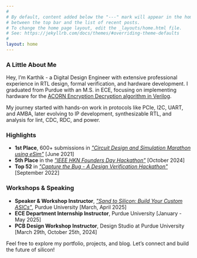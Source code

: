 ```yaml
---
#
# By default, content added below the "---" mark will appear in the home page
# between the top bar and the list of recent posts.
# To change the home page layout, edit the _layouts/home.html file.
# See: https://jekyllrb.com/docs/themes/#overriding-theme-defaults
#
layout: home
---
```


### A Little About Me

Hey, I’m Karthik - a Digital Design Engineer with extensive professional experience in RTL design, formal verification, and hardware development. I graduated from Purdue with an M.S. in ECE, focusing on implementing hardware for the [ACORN Encryption Decryption algorithm in Verilog](https://github.com/Ikarthikmb/ACORN128b2025/tree/state_in_top).

My journey started with hands-on work in protocols like PCIe, I2C, UART, and AMBA, later evolving to IP development, synthesizable RTL, and analysis for lint, CDC, RDC, and power.

### Highlights
- **1st Place**, 600+ submissions in *["Circuit Design and Simulation Marathon using eSim"](https://www.linkedin.com/posts/activity-6833789615363657728-py75?utm_source=share&utm_medium=member_desktop&rcm=ACoAACyJs6IBHF0R8VMjlhgjaOi-3OXpyN-R9vs)* [June 2021]
- **5th Place** in the *["IEEE HKN Founders Day Hackathon"](https://hkn.ieee.org/news-and-announcements/2024/11/first-hkn-international-hackathon#:~:text=Coders%2C%20Jumbos%2C%20and-,Leo,-.)* [October 2024]
- **Top 52** in *["Capture the Bug - A Design Verification Hackathon"](https://www.linkedin.com/posts/activity-6975543672410886144-VcwP?utm_source=share&utm_medium=member_desktop&rcm=ACoAACyJs6IBHF0R8VMjlhgjaOi-3OXpyN-R9vs)* [September 2022]

### Workshops & Speaking
- **Speaker & Workshop Instructor**, *["Sand to Silicon: Build Your Custom ASICs"](https://www.linkedin.com/posts/activity-7322883938060828672-fHcn/?utm_source=share&utm_medium=member_desktop&rcm=ACoAACyJs6IBHF0R8VMjlhgjaOi-3OXpyN-R9vs)*, Purdue University [March, April 2025]
- **ECE Department Internship Instructor**, Purdue University [January - May 2025]
- **PCB Design Workshop Instructor**, Design Studio at Purdue University [March 29th, October 25th, 2024]

Feel free to explore my portfolio, projects, and blog. Let’s connect and build the future of silicon!
